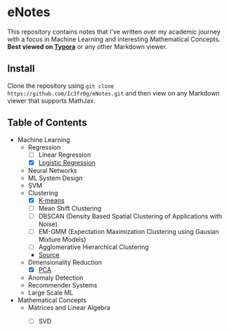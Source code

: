 # eNotes

This repository contains notes that I've written over my academic journey with a focus in Machine Learning and interesting Mathematical Concepts. **Best viewed on [Typora](https://typora.io/)** or any other Markdown viewer.



## Install

Clone the repository using `git clone https://github.com/Ic3fr0g/eNotes.git` and then view on any Markdown viewer that supports MathJax.



## Table of Contents

- Machine Learning
  - Regression
    - [ ] Linear Regression
    - [x] [Logistic Regression](./Machine-learning/Regression/Logistic-regression.md)
  - Neural Networks
  - ML System Design
  - SVM
  - Clustering
    - [x] [K-means](./Machine-learning/Clustering/K-means.md)
    - [ ] Mean Shift Clustering
    - [ ] DBSCAN (Density Based Spatial Clustering of Applications with Noise)
    - [ ] EM-GMM (Expectation Maximization Clustering using Gausian Mixture Models)
    - [ ] Agglomerative Hierarchical Clustering
    - [Source](https://towardsdatascience.com/the-5-clustering-algorithms-data-scientists-need-to-know-a36d136ef68)
  - Dimensionality Reduction
    - [x] [PCA](./Machine-learning/Dimensionality-reduction/PCA.md)
  - Anomaly Detection
  - Recommender Systems
  - Large Scale ML
- Mathematical Concepts
  - Matrices and Linear Algebra
    - [ ] SVD

